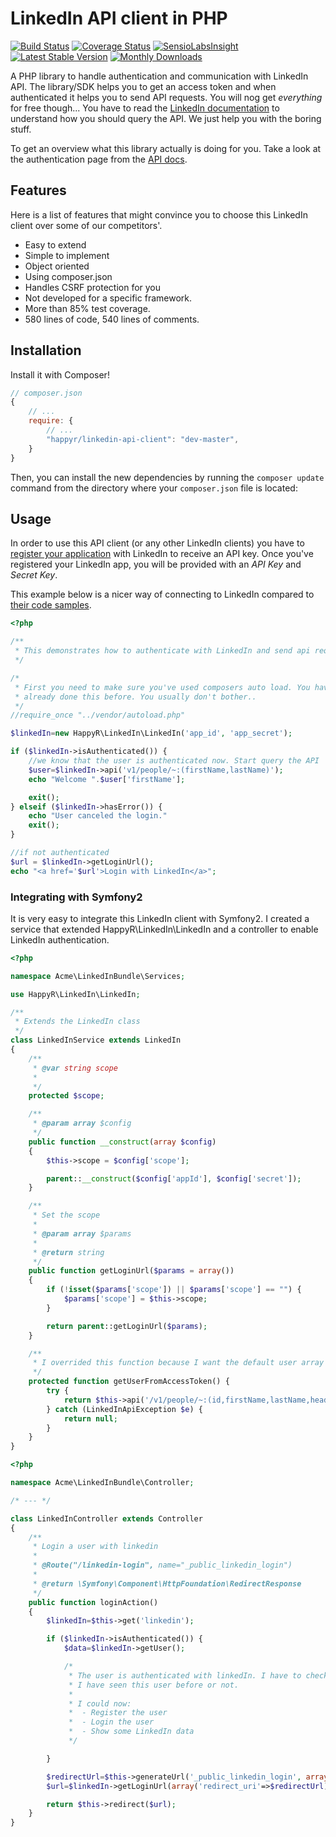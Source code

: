 # LinkedIn API client in PHP

[![Build Status](https://travis-ci.org/Happyr/LinkedIn-API-client.svg?branch=master)](https://travis-ci.org/Happyr/LinkedIn-API-client)
[![Coverage Status](https://img.shields.io/coveralls/Happyr/LinkedIn-API-client.svg)](https://coveralls.io/r/Happyr/LinkedIn-API-client?branch=master)
[![SensioLabsInsight](https://insight.sensiolabs.com/projects/44c425af-90f6-4c25-b789-4ece28b01a2b/mini.png)](https://insight.sensiolabs.com/projects/44c425af-90f6-4c25-b789-4ece28b01a2b)
[![Latest Stable Version](https://poser.pugx.org/happyr/linkedin-api-client/v/stable.svg)](https://packagist.org/packages/happyr/linkedin-api-client)
[![Monthly Downloads](https://poser.pugx.org/happyr/linkedin-api-client/d/monthly.png)](https://packagist.org/packages/happyr/linkedin-api-client)

A PHP library to handle authentication and communication with LinkedIn API. The library/SDK helps you to get an access
token and when authenticated it helps you to send API requests. You will nog get *everything* for free though... You
have to read the [LinkedIn documentation][api-doc-core] to understand how you should query the API. We just help you
with the boring stuff.

To get an overview what this library actually is doing for you. Take a look at the authentication page from
the [API docs][api-doc-authentication].

## Features

Here is a list of features that might convince you to choose this LinkedIn client over some of our competitors'.

* Easy to extend
* Simple to implement
* Object oriented 
* Using composer.json
* Handles CSRF protection for you
* Not developed for a specific framework. 
* More than 85% test coverage.
* 580 lines of code, 540 lines of comments.

## Installation

Install it with Composer!

```js
// composer.json
{
    // ...
    require: {
        // ...
        "happyr/linkedin-api-client": "dev-master",
    }
}
```

Then, you can install the new dependencies by running the ``composer update``
command from the directory where your ``composer.json`` file is located:

## Usage

In order to use this API client (or any other LinkedIn clients) you have to [register your application][register-app]
with LinkedIn to receive an API key. Once you've registered your LinkedIn app, you will be provided with
an *API Key* and *Secret Key*.

This example below is a nicer way of connecting to LinkedIn compared to [their code samples][linkedin-code-samples].

```php 
<?php

/**
 * This demonstrates how to authenticate with LinkedIn and send api requests
 */

/*
 * First you need to make sure you've used composers auto load. You have is probably 
 * already done this before. You usually don't bother..
 */
//require_once "../vendor/autoload.php"

$linkedIn=new HappyR\LinkedIn\LinkedIn('app_id', 'app_secret');

if ($linkedIn->isAuthenticated()) {
    //we know that the user is authenticated now. Start query the API
    $user=$linkedIn->api('v1/people/~:(firstName,lastName)');
    echo "Welcome ".$user['firstName'];

    exit();
} elseif ($linkedIn->hasError()) {
    echo "User canceled the login."
    exit();
}

//if not authenticated
$url = $linkedIn->getLoginUrl();
echo "<a href='$url'>Login with LinkedIn</a>";

```


### Integrating with Symfony2

It is very easy to integrate this LinkedIn client with Symfony2. I created a service that extended
HappyR\LinkedIn\LinkedIn and a controller to enable LinkedIn authentication.

```php
<?php

namespace Acme\LinkedInBundle\Services;

use HappyR\LinkedIn\LinkedIn;

/**
 * Extends the LinkedIn class 
 */
class LinkedInService extends LinkedIn
{
    /**
     * @var string scope
     *
     */
    protected $scope;

    /**
     * @param array $config
     */
    public function __construct(array $config)
    {
        $this->scope = $config['scope'];

        parent::__construct($config['appId'], $config['secret']);
    }

    /**
     * Set the scope 
     *
     * @param array $params
     *
     * @return string
     */
    public function getLoginUrl($params = array())
    {
        if (!isset($params['scope']) || $params['scope'] == "") {
            $params['scope'] = $this->scope;
        }

        return parent::getLoginUrl($params);
    }

    /**
     * I overrided this function because I want the default user array to include email-address
     */
    protected function getUserFromAccessToken() {
        try {
            return $this->api('/v1/people/~:(id,firstName,lastName,headline,email-address)');
        } catch (LinkedInApiException $e) {
            return null;
        }
    }
}
```

```php
<?php

namespace Acme\LinkedInBundle\Controller;

/* --- */

class LinkedInController extends Controller
{
    /**
     * Login a user with linkedin
     *
     * @Route("/linkedin-login", name="_public_linkedin_login")
     *
     * @return \Symfony\Component\HttpFoundation\RedirectResponse
     */
    public function loginAction()
    {
        $linkedIn=$this->get('linkedin');

        if ($linkedIn->isAuthenticated()) {
            $data=$linkedIn->getUser();

            /*
             * The user is authenticated with linkedIn. I have to check in my user DB if 
             * I have seen this user before or not. 
             * 
             * I could now: 
             *  - Register the user
             *  - Login the user
             *  - Show some LinkedIn data
             */

        }

        $redirectUrl=$this->generateUrl('_public_linkedin_login', array(), true);
        $url=$linkedIn->getLoginUrl(array('redirect_uri'=>$redirectUrl));

        return $this->redirect($url);
    }
}
```

[register-app]: https://www.linkedin.com/secure/developer
[linkedin-code-samples]: https://developer.linkedin.com/documents/code-samples
[api-doc-authentication]: https://developer.linkedin.com/documents/authentication
[api-doc-core]: https://developer.linkedin.com/core-concepts
